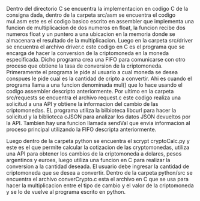 Dentro del directorio C se encuentra la implementacion en codigo C de la consigna dada, dentro de la carpeta src/asm se encuentra el codigo mul.asm este es el codigo basico escrito en assembler que implementa una funcion de multiplicacion de dos numeros en float, la funcion recibe dos numeros float y un puntero a una ubicacion en la memoria donde se almacenara el resultado de la multiplicacion.
Luego en la carpeta src/driver se encuentra el archivo driver.c este codigo en C es el programa que se encarga de hacer la conversion de la criptomoneda en la moneda especificada. Dicho programa crea una FIFO para comunicarse con otro proceso que obtiene la tasa de conversion de la criptomoneda. Primeramente el programa le pide al usuario a cual moneda se desea conspues le pide cual es la cantidad de cripto a convertir. Ahi es cuando el programa llama a una funcion denominada mul() que lo hace usando el codigo assembler descripto anteriormente.
Por ultimo en la carpeta src/requests se encuentra el archivo request.c este codigo realiza una solicitud a una API y obtiene la informacion del cambio de las criptomonedas. EL programa utiliza la bilbioteca libcurl para hacer la solicitud y la biblioteca cJSON para analizar los datos JSON devueltos por la API. Tambien hay una funcion llamada sendVal que envia informacion al proceso principal utilizando la FIFO descripta anteriormente.

Luego dentro de la carpeta python se encuentra el scrypt cryptoCalc.py y este es el que permite calcular la cotizacion de las cryptomonedas, utiliza una API para obtener los cambios de la criptomoneda a dolares, pesos argentinos y euroes, luego utiliza una funcion en C para realizar la conversion a la cantidad deseada.
El usuario debe ingresar la cantidad de criptomoneda que se desea a convertir.
Dentro de la carpeta python/src se encuentra el archivo converCrypto.c esta el archivo en C que se usa para hacer la multiplicacion entre el tipo de cambio y el valor de la criptomoneda y se lo de vuelve al programa escrito en python.

